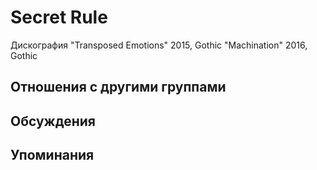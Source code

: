 # Secret Rule

Дискография
"Transposed Emotions" 2015, Gothic
"Machination" 2016, Gothic

## Отношения с другими группами


## Обсуждения


## Упоминания

